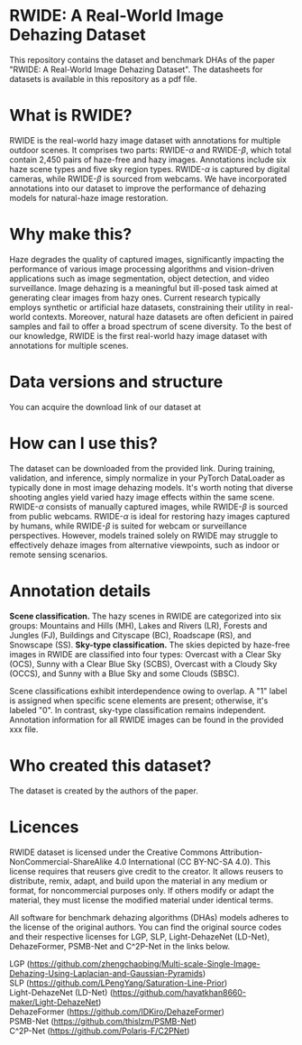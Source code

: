 # RWIDE: A Real-World Image Dehazing Dataset

This repository contains the dataset and benchmark DHAs of the paper "RWIDE: A Real-World Image Dehazing Dataset". The datasheets for datasets is available in this repository as a pdf file.

# What is RWIDE?

RWIDE is the real-world hazy image dataset with annotations for multiple outdoor scenes. It comprises two parts: RWIDE-$\alpha$ and RWIDE-$\beta$, which total contain 2,450 pairs of haze-free and hazy images. Annotations include six haze scene types and five sky region types. RWIDE-$\alpha$ is captured by digital cameras, while RWIDE-$\beta$ is sourced from webcams.  We have incorporated annotations into our dataset to improve the performance of dehazing models for natural-haze image restoration.

# Why make this?

Haze degrades the quality of captured images, significantly impacting the performance of various image processing algorithms and vision-driven applications such as image segmentation, object detection, and video surveillance. Image dehazing is a meaningful but ill-posed task aimed at generating clear images from hazy ones. Current research typically employs synthetic or artificial haze datasets, constraining their utility in real-world contexts. Moreover, natural haze datasets are often deficient in paired samples and fail to offer a broad spectrum of scene diversity. To the best of our knowledge, RWIDE is the first real-world hazy image dataset with annotations for multiple scenes.

# Data versions and structure

You can acquire the download link of our dataset at <link>

# How can I use this?

The dataset can be downloaded from the provided link. During training, validation, and inference, simply normalize in your PyTorch DataLoader as typically done in most image dehazing models. It's worth noting that diverse shooting angles yield varied hazy image effects within the same scene. RWIDE-$\alpha$ consists of manually captured images, while RWIDE-$\beta$ is sourced from public webcams. RWIDE-$\alpha$ is ideal for restoring hazy images captured by humans, while RWIDE-$\beta$ is suited for webcam or surveillance perspectives. However, models trained solely on RWIDE may struggle to effectively dehaze images from alternative viewpoints, such as indoor or remote sensing scenarios.

# Annotation details

**Scene classification.** The hazy scenes in RWIDE are categorized into six groups: Mountains and Hills (MH), Lakes and Rivers (LR), Forests and Jungles (FJ), Buildings and Cityscape (BC), Roadscape (RS), and Snowscape (SS). 
**Sky-type classification.** The skies depicted by haze-free images in RWIDE are classified into four types: Overcast with a Clear Sky (OCS), Sunny with a Clear Blue Sky (SCBS), Overcast with a Cloudy Sky (OCCS), and Sunny with a Blue Sky and some Clouds (SBSC).

Scene classifications exhibit interdependence owing to overlap. A "1" label is assigned when specific scene elements are present; otherwise, it's labeled "0". In contrast, sky-type classification remains independent. Annotation information for all RWIDE images can be found in the provided xxx file.

# Who created this dataset?

The dataset is created by the authors of the paper.

# Licences

RWIDE dataset is licensed under the Creative Commons Attribution-NonCommercial-ShareAlike 4.0 International (CC BY-NC-SA 4.0). This license requires that reusers give credit to the creator. It allows reusers to distribute, remix, adapt, and build upon the material in any medium or format, for noncommercial purposes only. If others modify or adapt the material, they must license the modified material under identical terms.

All software for benchmark dehazing algorithms (DHAs) models adheres to the license of the original authors. You can find the original source codes and their respective licenses for LGP, SLP, Light-DehazeNet (LD-Net),  DehazeFormer, PSMB-Net and C^2P-Net in the links below.

LGP (<https://github.com/zhengchaobing/Multi-scale-Single-Image-Dehazing-Using-Laplacian-and-Gaussian-Pyramids>)<br>SLP (<https://github.com/LPengYang/Saturation-Line-Prior>)<br>
Light-DehazeNet (LD-Net) (<https://github.com/hayatkhan8660-maker/Light-DehazeNet>)<br>
DehazeFormer (<https://github.com/IDKiro/DehazeFormer>)<br>
PSMB-Net (<https://github.com/thislzm/PSMB-Net>)<br>
C^2P-Net (<https://github.com/Polaris-F/C2PNet>)
